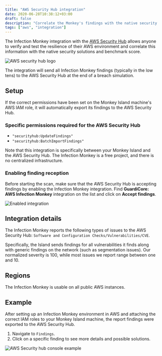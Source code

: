 ```yaml
---
title: "AWS Security Hub integration"
date: 2020-06-28T10:38:12+03:00
draft: false
description: "Correlate the Monkey's findings with the native security solutions and benchmark scores."
tags: ["aws", "integration"]
---
```


The Infection Monkey integration with the [AWS Security Hub](https://docs.aws.amazon.com/securityhub/latest/userguide/what-is-securityhub.html) allows anyone to verify and test the resilience of their AWS environment and correlate this information with the native security solutions and benchmark score.

![AWS security hub logo](/images/usage/integrations/AWS-Security-Hub-logo.png "AWS security hub logo")

The integration will send all Infection Monkey findings (typically in the low tens) to the AWS Security Hub at the end of a breach simulation.

## Setup

If the correct permissions have been set on the Monkey Island machine's AWS IAM role, it will automatically export its findings to the AWS Security Hub.

### Specific permissions required for the AWS Security Hub

- `"securityhub:UpdateFindings"`
- `"securityhub:BatchImportFindings"`


Note that this integration is specifically between your Monkey Island and the AWS Security Hub. The Infection Monkey is a free project, and there is no centralized infrastructure.

### Enabling finding reception

Before starting the scan, make sure that the AWS Security Hub is accepting findings by enabling the Infection Monkey integration. Find **GuardiCore: AWS Infection Monkey** integration on the list and click on **Accept findings**.

![Enabled integration](/images/usage/integrations/security-hub-enable-accepting-findings.png "Enabled integration")

## Integration details

The Infection Monkey reports the following types of issues to the AWS Security Hub: `Software and Configuration Checks/Vulnerabilities/CVE`.

Specifically, the Island sends findings for all vulnerabilities it finds along with generic findings on the network (such as segmentation issues). Our normalized severity is 100, while most issues we report range between one and 10.

## Regions

The Infection Monkey is usable on all public AWS instances.

## Example

After setting up an Infection Monkey environment in AWS and attaching the correct IAM roles to your Monkey Island machine, the report findings were exported to the AWS Security Hub.

1. Navigate to `Findings`.
2. Click on a specific finding to see more details and possible solutions.

![AWS Security hub console example](/images/usage/integrations/security-hub-console-example.png "AWS Security hub console example")
